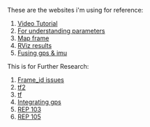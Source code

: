 These are the websites i'm using for reference:
   1. [Video Tutorial](https://vimeo.com/142624091)
   2. [For understanding parameters](https://github.com/cra-ros-pkg/robot_localization/tree/kinetic-devel/params)  
   3. [Map frame](https://answers.ros.org/question/203989/map-frame-from-robot_localization/)
   4. [RViz results](https://answers.ros.org/question/278118/robot_localization-and-navsat_transform_node-results/)
   5. [Fusing gps & imu](https://answers.ros.org/question/206043/ekf_localization-with-gps-and-imu/)
  
This is for Further Research:
   1. [Frame_id issues](https://github.com/ros-drivers/nmea_navsat_driver/issues/24)
   2. [tf2](http://wiki.ros.org/tf2/Tutorials/Introduction%20to%20tf2)
   3. [tf](http://wiki.ros.org/tf/Tutorials/Introduction%20to%20tf)
   4. [Integrating gps](http://docs.ros.org/kinetic/api/robot_localization/html/integrating_gps.html)
   5. [REP 103](http://www.ros.org/reps/rep-0103.html)
   6. [REP 105](http://www.ros.org/reps/rep-0105.html)
